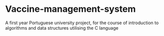 # Vaccine-management-system
A first year Portuguese university project, for the course of introduction to algorithms and data structures utilising the C language
